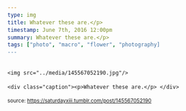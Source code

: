 ```yaml
---
type: img
title: Whatever these are.</p> 
timestamp: June 7th, 2016 12:00pm
summary: Whatever these are.</p> 
tags: ["photo", "macro", "flower", "photography]
---
```


                
                
                
                                                                                        <img src="../media/145567052190.jpg"/>
                                                                                          <div class="caption"><p>Whatever these are.</p> </div>
                                    
                
                
                
                
                                
<small>source: https://saturdayxiii.tumblr.com/post/145567052190</small>